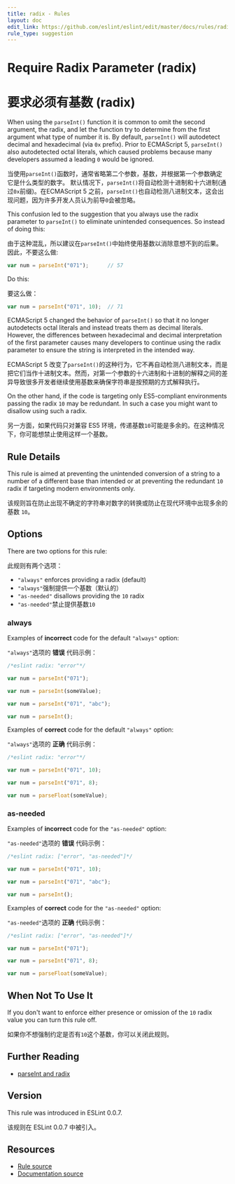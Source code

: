 ```yaml
---
title: radix - Rules
layout: doc
edit_link: https://github.com/eslint/eslint/edit/master/docs/rules/radix.md
rule_type: suggestion
---
```

<!-- Note: No pull requests accepted for this file. See README.md in the root directory for details. -->

# Require Radix Parameter (radix)

# 要求必须有基数 (radix)

When using the `parseInt()` function it is common to omit the second argument, the radix, and let the function try to determine from the first argument what type of number it is. By default, `parseInt()` will autodetect decimal and hexadecimal (via `0x` prefix). Prior to ECMAScript 5, `parseInt()` also autodetected octal literals, which caused problems because many developers assumed a leading `0` would be ignored.

当使用`parseInt()`函数时，通常省略第二个参数，基数，并根据第一个参数确定它是什么类型的数字。
默认情况下，`parseInt()`将自动检测十进制和十六进制(通过`0x`前缀)。在ECMAScript 5 之前，`parseInt()`也自动检测八进制文本，这会出现问题，因为许多开发人员认为前导`0`会被忽略。

This confusion led to the suggestion that you always use the radix parameter to `parseInt()` to eliminate unintended consequences. So instead of doing this:

由于这种混乱，所以建议在`parseInt()`中始终使用基数以消除意想不到的后果。因此，不要这么做:

```js
var num = parseInt("071");      // 57
```

Do this:

要这么做：

```js
var num = parseInt("071", 10);  // 71
```

ECMAScript 5 changed the behavior of `parseInt()` so that it no longer autodetects octal literals and instead treats them as decimal literals. However, the differences between hexadecimal and decimal interpretation of the first parameter causes many developers to continue using the radix parameter to ensure the string is interpreted in the intended way.

ECMAScript 5 改变了`parseInt()`的这种行为，它不再自动检测八进制文本，而是把它们当作十进制文本。然而，对第一个参数的十六进制和十进制的解释之间的差异导致很多开发者继续使用基数来确保字符串是按预期的方式解释执行。

On the other hand, if the code is targeting only ES5-compliant environments passing the radix `10` may be redundant. In such a case you might want to disallow using such a radix.

另一方面，如果代码只对兼容 ES5 环境，传递基数`10`可能是多余的。在这种情况下，你可能想禁止使用这样一个基数。

## Rule Details

This rule is aimed at preventing the unintended conversion of a string to a number of a different base than intended or at preventing the redundant `10` radix if targeting modern environments only.

该规则旨在防止出现不确定的字符串对数字的转换或防止在现代环境中出现多余的基数 `10`。

## Options

There are two options for this rule:

此规则有两个选项：

* `"always"` enforces providing a radix (default)
* `"always"`强制提供一个基数（默认的）
* `"as-needed"` disallows providing the `10` radix
* `"as-needed"`禁止提供基数`10`

### always

Examples of **incorrect** code for the default `"always"` option:

`"always"`选项的 **错误** 代码示例：

```js
/*eslint radix: "error"*/

var num = parseInt("071");

var num = parseInt(someValue);

var num = parseInt("071", "abc");

var num = parseInt();
```

Examples of **correct** code for the default `"always"` option:

`"always"`选项的 **正确** 代码示例：

```js
/*eslint radix: "error"*/

var num = parseInt("071", 10);

var num = parseInt("071", 8);

var num = parseFloat(someValue);
```

### as-needed

Examples of **incorrect** code for the `"as-needed"` option:

`"as-needed"`选项的 **错误** 代码示例：

```js
/*eslint radix: ["error", "as-needed"]*/

var num = parseInt("071", 10);

var num = parseInt("071", "abc");

var num = parseInt();
```

Examples of **correct** code for the `"as-needed"` option:

`"as-needed"`选项的 **正确** 代码示例：

```js
/*eslint radix: ["error", "as-needed"]*/

var num = parseInt("071");

var num = parseInt("071", 8);

var num = parseFloat(someValue);
```

## When Not To Use It

If you don't want to enforce either presence or omission of the `10` radix value you can turn this rule off.

如果你不想强制约定是否有`10`这个基数，你可以关闭此规则。

## Further Reading

* [parseInt and radix](https://davidwalsh.name/parseint-radix)

## Version

This rule was introduced in ESLint 0.0.7.

该规则在 ESLint 0.0.7 中被引入。

## Resources

* [Rule source](https://github.com/eslint/eslint/tree/master/lib/rules/radix.js)
* [Documentation source](https://github.com/eslint/eslint/tree/master/docs/rules/radix.md)
